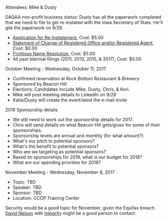 Attendees: Mike & Dusty

DAQAA non-profit business status: 
  Dusty has all the paperwork completed that we need to file to get re-instated with the Iowa Secretary of State. He'll gile the paperwork on 9/29.
  - [Application for Re-Instatement](https://sos.iowa.gov/business/pdf/635_2001.pdf), Cost: $5.00
  - [Statement of Change of Registered Office and/or Registered Agent](https://sos.iowa.gov/business/pdf/635_0119.pdf), Cost: $0.00
  - [Fictitious Name Resolution](https://sos.iowa.gov/business/pdf/635_9999.pdf), Cost: $5.00
  - All past biennial filings (2011, 2013, 2015, & 2017), Cost: $0.00

  October Meeting - Wednesday, October 11, 2017
  - Confirmed reservation at Rock Bottom Restaurant & Brewery
  - Sponsored by Beacon Hill
  - Elections: Candidates include Mike, Dusty, Chris, & Kori.
  - Mike will post meeting details to LinkedIn on 9/29
  - Katie/Dusty will create the event/send the e-mail invite

  2018 Sponsorship details
  - We still need to work out the sponsorship details for 2017.
  - Chris will send details on what Beacon Hill gets/gives for some of their sponsorships.
  - Sponsorship levels are annual and monthly (for what amount?).
  - What's our pitch to potential sponsors?
  - What's the benefit to potential sponsors?
  - Who are we targeting as potential sponsors?
  - Based on sponsorships for 2018, what is our budget for 2018?
  - What are our spending priorities for 2018?

  November Meeting - Wednesday, November 8, 2017
  - Topic: TBD
  - Speaker: TBD
  - Sponsor: TBD
  - Location: CCOP Training Center

Security would be a good topic for November, given the Equifax breach. [David Nelson](https://www.integritysrc.com/company/leadership) with [Integrity](https://www.integritysrc.com/) might be a good person to contact.
